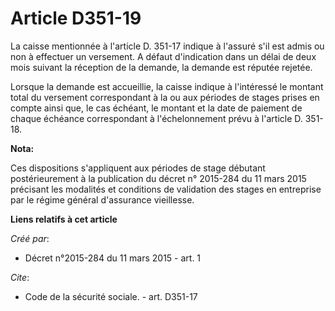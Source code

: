 # Article D351-19

La caisse mentionnée à l'article D. 351-17 indique à l'assuré s'il est admis ou non à effectuer un versement. A défaut
d'indication dans un délai de deux mois suivant la réception de la demande, la demande est réputée rejetée. 

Lorsque la demande est accueillie, la caisse indique à l'intéressé le montant total du versement correspondant à la ou aux
périodes de stages prises en compte ainsi que, le cas échéant, le montant et la date de paiement de chaque échéance
correspondant à l'échelonnement prévu à l'article D. 351-18.

**Nota:**

Ces dispositions s'appliquent aux périodes de stage débutant postérieurement à la publication du décret n° 2015-284 du 11
mars 2015 précisant les modalités et conditions de validation des stages en entreprise par le régime général d'assurance
vieillesse.

**Liens relatifs à cet article**

_Créé par_:

  - Décret n°2015-284 du 11 mars 2015 - art. 1

_Cite_:

  - Code de la sécurité sociale. - art. D351-17
